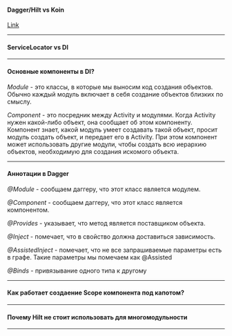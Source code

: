 #### Dagger/Hilt vs Koin

[Link](https://proandroiddev.com/how-dagger-hilt-and-koin-differ-under-the-hood-c3be1a2959d7)

***

#### ServiceLocator vs DI

***

#### Основные компоненты в DI?
*Module* - это классы, в которые мы выносим код создания объектов. Обычно каждый модуль включает в себя создание объектов близких по смыслу.

*Component* - это посредник между Activity и модулями. Когда Activity нужен какой-либо объект, она сообщает об этом компоненту. 
Компонент знает, какой модуль умеет создавать такой объект, просит модуль создать объект, и передает его в Activity. 
При этом компонент может использовать другие модули, чтобы создать всю иерархию объектов, необходимую для создания искомого объекта.

***
#### Аннотации в Dagger
*@Module* - сообщаем даггеру, что этот класс является модулем. 

*@Component* - сообщаем даггеру, что этот класс является компонентом. 

*@Provides* - указывает, что метод является поставщиком объекта.

*@Inject* - помечает, что в свойство должна доставиться зависимость.

*@AssistedInject* - помечает, что не все запрашиваемые параметры есть в графе. Такие параметры
мы помечаем как @Assisted

*@Binds* - привязывание одного типа к другому

***

#### Как работает создаение Scope компонента под капотом?

***

#### Почему Hilt не стоит использовать для многомодульности

***